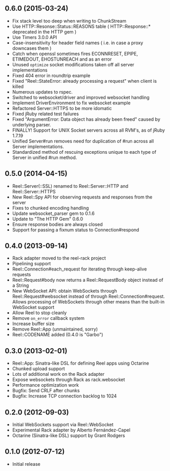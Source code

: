 0.6.0 (2015-03-24)
-----
* Fix stack level too deep when writing to ChunkStream
* Use HTTP::Resonse::Status::REASONS table ( HTTP::Response::* deprecated in the HTTP gem )
* Use Timers 3.0.0 API
* Case-insensitivity for header field names ( i.e. in case a proxy downcases them )
* Catch when openssl sometimes fires ECONNRESET, EPIPE, ETIMEDOUT, EHOSTUNREACH and  as an error
* Unused `optimize` socket modifications taken off all server implementations
* Fixed 404 error in roundtrip example
* Fixed "Reel::StateError: already processing a request" when client is killed
* Numerous updates to rspec.
* Switched to websocket/driver and improved websocket handling
* Implement DriverEnvironment to fix websocket example
* Refactored Server::HTTPS to be more idomatic
* Fixed jRuby related test failures
* Fixed "ArgumentError: Data object has already been freed" caused by underlying parser.
* FINALLY! Support for UNIX Socket servers across all RVM's, as of jRuby 1.7.19
* Unified Server#run removes need for duplication of #run across all Server implementations.
* Standardized method of rescuing exceptions unique to each type of Server in unified #run method.

0.5.0 (2014-04-15)
-----
* Reel::Server(::SSL) renamed to Reel::Server::HTTP and Reel::Server::HTTPS
* New Reel::Spy API for observing requests and responses from the server
* Fixes to chunked encoding handling
* Update websocket_parser gem to 0.1.6
* Update to "The HTTP Gem" 0.6.0 
* Ensure response bodies are always closed
* Support for passing a fixnum status to Connection#respond

0.4.0 (2013-09-14)
-----
* Rack adapter moved to the reel-rack project
* Pipelining support
* Reel::Connection#each_request for iterating through keep-alive requests
* Reel::Request#body now returns a Reel::RequestBody object instead of a String
* New WebSocket API: obtain WebSockets through Reel::Request#websocket instead
  of through Reel::Connection#request. Allows processing of WebSockets through
  other means than the built-in WebSocket support
* Allow Reel to stop cleanly
* Remove `on_error` callback system
* Increase buffer size
* Remove Reel::App (unmaintained, sorry)
* Reel::CODENAME added (0.4.0 is "Garbo")

0.3.0 (2013-02-01)
-----
* Reel::App: Sinatra-like DSL for defining Reel apps using Octarine
* Chunked upload support
* Lots of additional work on the Rack adapter
* Expose websockets through Rack as rack.websocket
* Performance optimization work
* Bugfix: Send CRLF after chunks
* Bugfix: Increase TCP connection backlog to 1024

0.2.0 (2012-09-03)
-----
* Initial WebSockets support via Reel::WebSocket
* Experimental Rack adapter by Alberto Fernández-Capel
* Octarine (Sinatra-like DSL) support by Grant Rodgers

0.1.0 (2012-07-12)
-----
* Initial release
